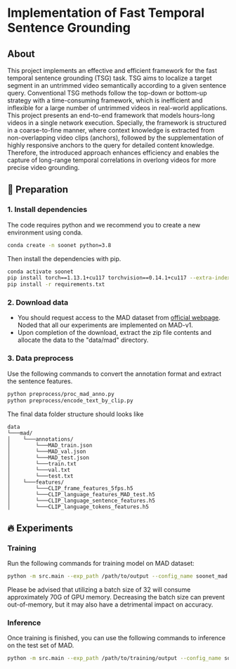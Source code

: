 # Implementation of Fast Temporal Sentence Grounding

## About
This project implements an effective and efficient framework for the fast temporal sentence grounding (TSG) task. TSG aims to localize a target segment in an untrimmed video semantically according to a given sentence query. Conventional TSG methods follow the top-down or bottom-up strategy with a time-consuming framework, which is inefficient and inflexible for a large number of untrimmed videos in real-world applications. This project presents an end-to-end framework that models hours-long videos in a single network execution. Specially, the framework is structured in a coarse-to-fine manner, where context knowledge is extracted from non-overlapping video clips (anchors), followed by the supplementation of highly responsive anchors to the query for detailed content knowledge. Therefore, the introduced approach enhances efficiency and enables the capture of long-range temporal correlations in overlong videos for more precise video grounding.

## 🚀 Preparation

### 1. Install dependencies
The code requires python and we recommend you to create a new environment using conda.

```bash
conda create -n soonet python=3.8
```

Then install the dependencies with pip.

```bash
conda activate soonet
pip install torch==1.13.1+cu117 torchvision==0.14.1+cu117 --extra-index-url https://download.pytorch.org/whl/cu117
pip install -r requirements.txt
```

### 2. Download data
- You should request access to the MAD dataset from [official webpage](https://github.com/Soldelli/MAD). Noded that all our experiments are implemented on MAD-v1.
- Upon completion of the download, extract the zip file contents and allocate the data to the "data/mad" directory.

### 3. Data preprocess

Use the following commands to convert the annotation format and extract the sentence features.

```bash
python preprocess/proc_mad_anno.py
python preprocess/encode_text_by_clip.py
```

The final data folder structure should looks like
```
data
└───mad/
│    └───annotations/
│        └───MAD_train.json
│        └───MAD_val.json
│        └───MAD_test.json
│        └───train.txt
│        └───val.txt
│        └───test.txt
│    └───features/  
│        └───CLIP_frame_features_5fps.h5
│        └───CLIP_language_features_MAD_test.h5
│        └───CLIP_language_sentence_features.h5
│        └───CLIP_language_tokens_features.h5
```

## 🔥 Experiments

### Training

Run the following commands for training model on MAD dataset:

```bash
python -m src.main --exp_path /path/to/output --config_name soonet_mad --device_id 0 --mode train
```

Please be advised that utilizing a batch size of 32 will consume approximately 70G of GPU memory. 
Decreasing the batch size can prevent out-of-memory, but it may also have a detrimental impact on accuracy.

### Inference

Once training is finished, you can use the following commands to inference on the test set of MAD.

```bash
python -m src.main --exp_path /path/to/training/output --config_name soonet_mad --device_id 0 --mode test
```

